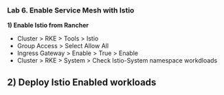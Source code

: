 ### Lab 6. Enable Service Mesh with Istio

**1) Enable Istio from Rancher**
- Cluster > RKE > Tools > Istio
- Group Access > Select Allow All
- Ingress Gateway > Enable > True > Enable
- Cluster > RKE > System > Check Istio-System namespace workdloads 

**2) Deploy Istio Enabled workloads**
- 

